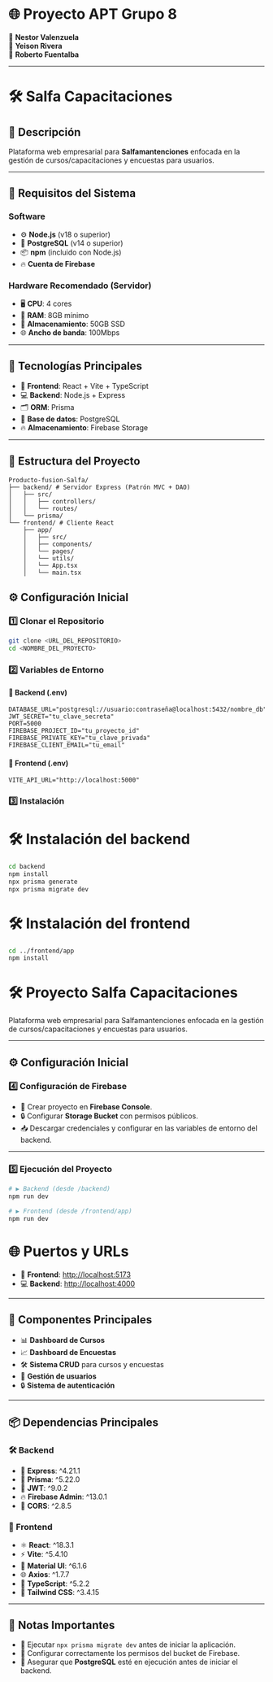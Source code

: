 # 🌐 Proyecto APT Grupo 8  
👤 **Nestor Valenzuela**  
👤 **Yeison Rivera**  
👤 **Roberto Fuentalba**

---

# 🛠️ Salfa Capacitaciones  

## 📄 Descripción  
Plataforma web empresarial para **Salfamantenciones** enfocada en la gestión de cursos/capacitaciones y encuestas para usuarios.  

---

## 🔧 Requisitos del Sistema  

### Software  
- ⚙️ **Node.js** (v18 o superior)  
- 🐘 **PostgreSQL** (v14 o superior)  
- 📦 **npm** (incluido con Node.js)  
- 🔥 **Cuenta de Firebase**  

### Hardware Recomendado (Servidor)  
- 🖥️ **CPU**: 4 cores  
- 💾 **RAM**: 8GB mínimo  
- 📀 **Almacenamiento**: 50GB SSD  
- 🌐 **Ancho de banda**: 100Mbps  

---

## 🚀 Tecnologías Principales  

- 🎨 **Frontend**: React + Vite + TypeScript  
- 💻 **Backend**: Node.js + Express  
- 🗂️ **ORM**: Prisma  
- 🐘 **Base de datos**: PostgreSQL  
- 🔥 **Almacenamiento**: Firebase Storage  

---

## 📂 Estructura del Proyecto  

```plaintext
Producto-fusion-Salfa/  
├── backend/ # Servidor Express (Patrón MVC + DAO)  
│   ├── src/  
│   │   ├── controllers/  
│   │   └── routes/  
│   └── prisma/  
└── frontend/ # Cliente React  
    ├── app/  
    │   ├── src/  
    │   ├── components/  
    │   └── pages/  
    │   └── utils/  
    │   └── App.tsx  
    │   └── main.tsx  
```
## ⚙️ Configuración Inicial  

### 1️⃣ Clonar el Repositorio  

```bash
git clone <URL_DEL_REPOSITORIO>
cd <NOMBRE_DEL_PROYECTO>
```


### 2️⃣ Variables de Entorno  

#### 📂 Backend (.env)  

```env
DATABASE_URL="postgresql://usuario:contraseña@localhost:5432/nombre_db"
JWT_SECRET="tu_clave_secreta"
PORT=5000
FIREBASE_PROJECT_ID="tu_proyecto_id"
FIREBASE_PRIVATE_KEY="tu_clave_privada"
FIREBASE_CLIENT_EMAIL="tu_email"
```

#### 📂 Frontend (.env)
```env
VITE_API_URL="http://localhost:5000"
```

### 3️⃣ Instalación
# 🛠️ Instalación del backend  
```bash
cd backend  
npm install  
npx prisma generate  
npx prisma migrate dev  
```
# 🛠️ Instalación del frontend
```bash
cd ../frontend/app  
npm install
```
# 🛠️ Proyecto Salfa Capacitaciones  

Plataforma web empresarial para Salfamantenciones enfocada en la gestión de cursos/capacitaciones y encuestas para usuarios.  

---

## ⚙️ Configuración Inicial  

### 4️⃣ Configuración de Firebase  

- 🔧 Crear proyecto en **Firebase Console**.  
- 🔒 Configurar **Storage Bucket** con permisos públicos.  
- 📥 Descargar credenciales y configurar en las variables de entorno del backend.  

---

### 5️⃣ Ejecución del Proyecto  

```bash
# ▶️ Backend (desde /backend)  
npm run dev  

# ▶️ Frontend (desde /frontend/app)  
npm run dev  
```

# 🌐 Puertos y URLs  

- 🎨 **Frontend**: [http://localhost:5173](http://localhost:5173)  
- 💻 **Backend**: [http://localhost:4000](http://localhost:4000)  

---

## 🧩 Componentes Principales  

- 📊 **Dashboard de Cursos**  
- 📈 **Dashboard de Encuestas**  
- 🛠️ **Sistema CRUD** para cursos y encuestas  
- 👥 **Gestión de usuarios**  
- 🔒 **Sistema de autenticación**  

---

## 📦 Dependencias Principales  

### 🛠️ Backend  

- 🚀 **Express**: ^4.21.1  
- 📘 **Prisma**: ^5.22.0  
- 🔑 **JWT**: ^9.0.2  
- 🔥 **Firebase Admin**: ^13.0.1  
- 🔗 **CORS**: ^2.8.5  

### 🎨 Frontend  

- ⚛️ **React**: ^18.3.1  
- ⚡ **Vite**: ^5.4.10  
- 🎨 **Material UI**: ^6.1.6  
- 🌐 **Axios**: ^1.7.7  
- 📜 **TypeScript**: ^5.2.2  
- 💨 **Tailwind CSS**: ^3.4.15  

---

## 📝 Notas Importantes  

- 🔄 Ejecutar `npx prisma migrate dev` antes de iniciar la aplicación.  
- 🔐 Configurar correctamente los permisos del bucket de Firebase.  
- 🐘 Asegurar que **PostgreSQL** esté en ejecución antes de iniciar el backend.
